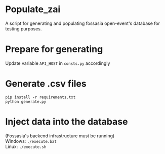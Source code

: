 # Populate_zai
A script for generating and populating fossasia open-event's database for testing purposes.

# Prepare for generating
Update variable `API_HOST` in `consts.py` accordingly 

# Generate .csv files

`pip install -r requirements.txt` \
`python generate.py`

# Inject data into the database
(Fossasia's backend infrastructure must be running) \
Windows: `./execute.bat` \
Linux: `./execute.sh`

